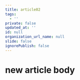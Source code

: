 ```yaml
---
title: article02
tags:
  - ''
private: false
updated_at: ''
id: null
organization_url_name: null
slide: false
ignorePublish: false
---
```

# new article body
